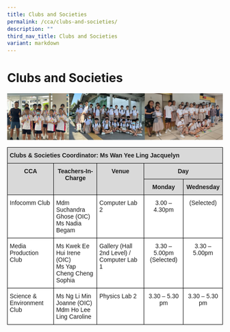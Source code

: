 ```yaml
---
title: Clubs and Societies
permalink: /cca/clubs-and-societies/
description: ""
third_nav_title: Clubs and Societies
variant: markdown
---
```

Clubs and Societies
===================
![](/images/CCA/Clubs%20and%20Societies/Clubs_Societies.png)
<br clear="left">

<style type="text/css">
.tg  {border-collapse:collapse;border-spacing:0;}
.tg td{border-color:black;border-style:solid;border-width:1px;font-family:Arial, sans-serif;font-size:14px;
  overflow:hidden;padding:10px 5px;word-break:normal;}
.tg th{border-color:black;border-style:solid;border-width:1px;font-family:Arial, sans-serif;font-size:14px;
  font-weight:normal;overflow:hidden;padding:10px 5px;word-break:normal;}
.tg .tg-xqm4{background-color:#D9D9D9;font-weight:bold;text-align:left;vertical-align:top}
.tg .tg-px6y{background-color:#D9D9D9;font-weight:bold;text-align:center;vertical-align:top}
.tg .tg-ktyi{background-color:#FFF;text-align:left;vertical-align:top}
.tg .tg-7yig{background-color:#FFF;text-align:center;vertical-align:top}
</style>
<table class="tg">
<thead>
  <tr>
    <th class="tg-xqm4" colspan="5">Clubs &amp; Societies Coordinator: Ms Wan Yee Ling Jacquelyn</th>
  </tr>
</thead>
<tbody>
  <tr>
    <td class="tg-px6y" rowspan="2">CCA</td>
    <td class="tg-px6y" rowspan="2">Teachers-In-Charge</td>
    <td class="tg-px6y" rowspan="2">Venue</td>
    <td class="tg-px6y" colspan="2">Day</td>
  </tr>
  <tr>
    <td class="tg-px6y">Monday</td>
    <td class="tg-px6y">Wednesday</td>
  </tr>
  <tr>
    <td class="tg-ktyi">Infocomm Club</td>
    <td class="tg-ktyi">Mdm Suchandra Ghose (OIC)<br>Ms Nadia Begam</td>
    <td class="tg-ktyi">Computer Lab 2</td>
    <td class="tg-7yig">3.00 – 4.30pm</td>
    <td class="tg-7yig">(Selected)</td>
  </tr>
  <tr>
    <td class="tg-ktyi">Media Production Club</td>
    <td class="tg-ktyi">Ms Kwek Ee Hui Irene (OIC)<br>Ms Yap Cheng Cheng Sophia</td>
    <td class="tg-ktyi">Gallery (Hall 2nd Level) / Computer Lab 1</td>
    <td class="tg-7yig">3.30 – 5.00pm (Selected)<br>
    </td><td class="tg-7yig">3.30 – 5.00pm</td>
  </tr>
  <tr>
    <td class="tg-ktyi">Science &amp; Environment Club</td>
    <td class="tg-ktyi">Ms Ng Li Min Joanne (OIC)<br>Mdm Ho Lee Ling Caroline</td>
    <td class="tg-ktyi">Physics Lab 2</td>
    <td class="tg-7yig">3.30 – 5.30 pm</td>
    <td class="tg-7yig">3.30 – 5.30 pm</td>
  </tr>
</tbody>
</table>